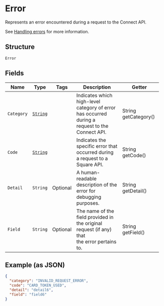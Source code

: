 
# Error

Represents an error encountered during a request to the Connect API.

See [Handling errors](#handlingerrors) for more information.

## Structure

`Error`

## Fields

| Name | Type | Tags | Description | Getter |
|  --- | --- | --- | --- | --- |
| `Category` | [`String`](/doc/models/error-category.md) |  | Indicates which high-level category of error has occurred during a<br>request to the Connect API. | String getCategory() |
| `Code` | [`String`](/doc/models/error-code.md) |  | Indicates the specific error that occurred during a request to a<br>Square API. | String getCode() |
| `Detail` | `String` | Optional | A human-readable description of the error for debugging purposes. | String getDetail() |
| `Field` | `String` | Optional | The name of the field provided in the original request (if any) that<br>the error pertains to. | String getField() |

## Example (as JSON)

```json
{
  "category": "INVALID_REQUEST_ERROR",
  "code": "CARD_TOKEN_USED",
  "detail": "detail6",
  "field": "field6"
}
```

